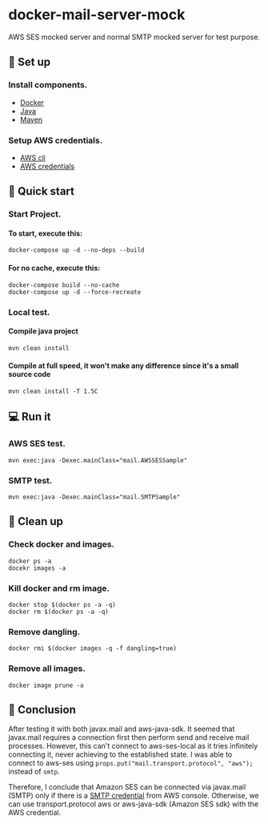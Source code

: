 # docker-mail-server-mock

AWS SES mocked server and normal SMTP mocked server for test purpose.

## 🔧 Set up

### **Install components.**

* [Docker](https://docs.docker.com/get-docker/)
* [Java](https://openjdk.java.net/)
* [Maven](https://maven.apache.org/install.html)

### **Setup AWS credentials.**

* [AWS cli](https://docs.aws.amazon.com/cli/latest/userguide/cli-chap-install.html)
* [AWS credentials](https://docs.aws.amazon.com/sdk-for-java/v1/developer-guide/setup-credentials.html)

## 🚀 Quick start

### **Start Project.**

#### To start, execute this:
```shell
docker-compose up -d --no-deps --build
```

#### For no cache, execute this:
```shell
docker-compose build --no-cache
docker-compose up -d --force-recreate
```

### **Local test.**

#### Compile java project
```shell
mvn clean install
```

#### Compile at full speed, it won't make any difference since it's a small source code
```shell
mvn clean install -T 1.5C
```

## 💻 Run it

### **AWS SES test.**

``` shell
mvn exec:java -Dexec.mainClass="mail.AWSSESSample"
```

### **SMTP test.**

``` shell
mvn exec:java -Dexec.mainClass="mail.SMTPSample"
```

## 🧹 Clean up

### **Check docker and images.**
```shell
docker ps -a
docekr images -a
```

### **Kill docker and rm image.**
```shell
docker stop $(docker ps -a -q)
docker rm $(docker ps -a -q)
```

### **Remove dangling.**
```shell
docker rmi $(docker images -q -f dangling=true)
```

### **Remove all images.**
```shell
docker image prune -a
```

## 📖 Conclusion

After testing it with both javax.mail and aws-java-sdk. It seemed that javax.mail requires a connection first then perform send and receive mail processes.
However, this can't connect to aws-ses-local as it tries infinitely connecting it, never achieving to the established state.
I was able to connect to aws-ses using ```props.put("mail.transport.protocol", "aws");``` instead of `smtp`.


Therefore, I conclude that Amazon SES can be connected via javax.mail (SMTP) only if there is a [SMTP credential](https://docs.aws.amazon.com/ses/latest/DeveloperGuide/smtp-credentials.html) from AWS console.
Otherwise, we can use transport.protocol aws or aws-java-sdk (Amazon SES sdk) with the AWS credential.


